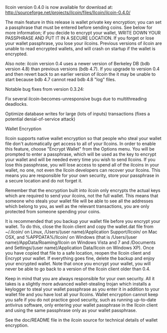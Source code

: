 Ilcoin version 0.4.0 is now available for download at:
http://sourceforge.net/projects/ilcoin/files/Ilcoin/ilcoin-0.4.0/

The main feature in this release is wallet private key encryption;
you can set a passphrase that must be entered before sending coins.
See below for more information; if you decide to encrypt your wallet,
WRITE DOWN YOUR PASSPHRASE AND PUT IT IN A SECURE LOCATION. If you
forget or lose your wallet passphrase, you lose your ilcoins.
Previous versions of ilcoin are unable to read encrypted wallets,
and will crash on startup if the wallet is encrypted.

Also note: ilcoin version 0.4 uses a newer version of Berkeley DB
(bdb version 4.8) than previous versions (bdb 4.7). If you upgrade
to version 0.4 and then revert back to an earlier version of ilcoin
the it may be unable to start because bdb 4.7 cannot read bdb 4.8
"log" files.


Notable bug fixes from version 0.3.24:

Fix several ilcoin-becomes-unresponsive bugs due to multithreading
deadlocks.

Optimize database writes for large (lots of inputs) transactions
(fixes a potential denial-of-service attack)


Wallet Encryption

Ilcoin supports native wallet encryption so that people who steal your
wallet file don't automatically get access to all of your Ilcoins.
In order to enable this feature, choose "Encrypt Wallet" from the
Options menu.  You will be prompted to enter a passphrase, which
will be used as the key to encrypt your wallet and will be needed
every time you wish to send Ilcoins.  If you lose this passphrase,
you will lose access to spend all of the ilcoins in your wallet,
no one, not even the Ilcoin developers can recover your Ilcoins.
This means you are responsible for your own security, store your
passphrase in a secure location and do not forget it.

Remember that the encryption built into ilcoin only encrypts the
actual keys which are required to send your ilcoins, not the full
wallet.  This means that someone who steals your wallet file will
be able to see all the addresses which belong to you, as well as the
relevant transactions, you are only protected from someone spending
your coins.

It is recommended that you backup your wallet file before you
encrypt your wallet.  To do this, close the Ilcoin client and
copy the wallet.dat file from ~/.ilcoin/ on Linux, /Users/(user
name)/Application Support/Ilcoin/ on Mac OSX, and %APPDATA%/Ilcoin/
on Windows (that is /Users/(user name)/AppData/Roaming/Ilcoin on
Windows Vista and 7 and /Documents and Settings/(user name)/Application
Data/Ilcoin on Windows XP).  Once you have copied that file to a
safe location, reopen the Ilcoin client and Encrypt your wallet.
If everything goes fine, delete the backup and enjoy your encrypted
wallet.  Note that once you encrypt your wallet, you will never be
able to go back to a version of the Ilcoin client older than 0.4.

Keep in mind that you are always responsible for your own security.
All it takes is a slightly more advanced wallet-stealing trojan which
installs a keylogger to steal your wallet passphrase as you enter it
in addition to your wallet file and you have lost all your Ilcoins.
Wallet encryption cannot keep you safe if you do not practice
good security, such as running up-to-date antivirus software, only
entering your wallet passphrase in the Ilcoin client and using the
same passphrase only as your wallet passphrase.

See the doc/README file in the ilcoin source for technical details
of wallet encryption.
